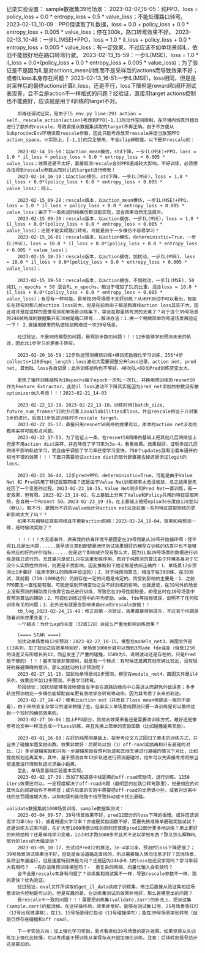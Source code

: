 记录实验设置：
    sample数据集39号场景：
        2023-02-07_16-05：纯PPO，loss = policy_loss + 0.0 * entropy_loss + 0.5 * value_loss；不能处理路口转弯。
        2023-02-13_10-09：PPO但读取了IL数据，loss = 0.0 + policy_loss + 0.0 * entropy_loss + 0.005 * value_loss；停在300k，路口转弯效果不好。
        2023-02-13_10-46：一步IL(MSE)+PPO，loss = 1.0 * il_loss + policy_loss + 0.0 * entropy_loss + 0.005 * value_loss；有一定效果，不过应该不如单场景纯IL，依旧不能很好地在路口转弯行驶。
        2023-02-13_15-59：一步IL(MSE)，loss = 1.0 * il_loss + 0.0*(policy_loss + 0.0 * entropy_loss + 0.005 * value_loss)；为了验证是不是因为IL是对actions_mean训练而不是采样后的actions而导致效果不好；或者ILloss本身存在问题？
        2023-02-13_16-51:一步IL(MSE)，loss相同，但是是对采样后的最终actions计算il_loss，还是不行，loss下降但是reward和闭环测试表现差，会不会是action不一样格式的问题？经验证，直接用target actions控制也不能跑好，应该就是用于il训练的target不对。
        
        后再经调试证实，是由于l5_env.py line:291 action = self._rescale_action(action)考虑到PPO[-1,1]的动作空间限制，在环境内仿真时擅自进行了额外的rescale，导致直接从数据集读取的target不再正确。由于不方便从SubprocVecEnv环境读取rescale参数，因此只能考虑放弃rescale并适当放宽PPO action_space。※实际上，[-1,1]的完全够用，不会clip掉取值。以下是非rescale的：

        2023-02-14_15-50：以action_mean模仿，std下降，一步IL(MSE)+PPO，loss = 1.0 * il_loss + policy_loss + 0.0 * entropy_loss + 0.005 * value_loss；效果还是不太好，直接取消rescale会对PPO造成较大影响，不好训练，必须想办法得到rescale参数从而对il的target进行修改！
        2023-02-14_16-10：以action模仿，std下降，一步IL(MSE)，loss = 1.0 * il_loss + 0.0*(policy_loss + 0.0 * entropy_loss + 0.005 * value_loss)；同上。

        2023-02-15_09-28：rescale版本，以action_mean模仿，一步IL(MSE)+PPO，loss = 1.0 * il_loss + policy_loss + 0.0 * entropy_loss + 0.005 * value_loss；由于下一条所述的纯模仿都没能实现，混合效果自然无法提升。
        2023-02-15_09-30：rescale版本，以action模仿，一步IL(MSE)，loss = 1.0 * il_loss + 0.0*(policy_loss + 0.0 * entropy_loss + 0.005 * value_loss)；还是不能实现路口转弯，可能是由于一步模仿不容易学习？
        2023-02-15_16-01：rescale版本，以action模仿，deterministic=True，一步IL(MSE)，loss = 10.0 * il_loss + 0.0*(policy_loss + 0.0 * entropy_loss + 0.005 * value_loss)；
        2023-02-15_18-35：rescale版本，以action模仿，加扰动，一步IL(MSE)，loss = 10.0 * il_loss + 0.0*(policy_loss + 0.0 * entropy_loss + 0.005 * value_loss)；

        2023-02-15_19-50：rescale版本，以action模仿，不加扰动，一步IL(MSE)，50 纯IL_n_epochs + 50 混合RL_n_epochs，相当于增加了IL的比重，混合loss = 10.0 * il_loss + 0.0*(policy_loss + 0.0 * entropy_loss + 0.005 * value_loss)；有没有一种可能，是单独39号场景不太好训练？从闭环测试中可以看出，智能车在转弯的那几帧action loss较大，但是在前后由于都是跑直线action loss其实不大，因此或许是在这样的图像观测和单场景训练集下，学会在那里转弯真的太难了？对于这个39号场景的246帧构成的数据集只有30帧是路口转弯...解决办法：1.换一个稍微简单的弯道场景再验证一下！ 2.直接用原来的轨迹规划网络试一次39号场景。
        
        经过验证，不是网络模型的问题，是规划步数的问题！！！12步能够学到预测未来的轨迹，因此比1步学习的更善于转弯。

        2023-02-20_16-59：12步轨迹预测模仿训练+模仿奖励强化学习训练，256*4步collects+128步eps_length；loss波动大需要调整分开loss记录，action net, pred net, 其他RL loss各自记录；此外训练结构也不够好，40次RL+60次Pred训练突变太大。

        更改了循环训练结构为10epochs每个epoch一次RL一次IL，并换用预训练的resnet50作为Feature Extractor。此前il loss波动不下降其实是因为pred_net添加的参数没有被optimizer纳入考虑！！！2023-02-21_14-03

        2023-02-22_12-19，2023-02-22_13-10，训练时用[batch_size, future_num_frames*3]的方式乘上availabilities求loss，并且rescale相当于只对第1步的进行，后面11步轨迹训练时不rescale target。
        2023-02-22_15-17，直接只用resnet50网络的效果可以，原本的action net涉及的概率采样可能有点问题。
        2023-02-22_17-53，为了验证上一条，在resnet50网络的基础上把其他几层网络加上但是不用action dist采样，并且降低了学习率为3e-4，看看效果。效果很好，证明多加几层网络不影响轨迹学习，而且由于调低了学习率还使学习变快，750个updates就有沿着车道开的相当不错的效果！！！下面只需要验证action dist的部分是直接去掉还是添加logit的loss。

        2023-02-23_16-44，12步pred+PPO，deterministic=True，可能是由于Value Net 和 Pred共用了特征提取网络？还是由于Value Net训练频率太低没收敛，总之结果是先经历了一个变差的过程。2023-02-23_18-35，Value Net同步和Pred Net一直训练，有一定效果，但有限。2023-02-23_19-02，在上基础上分离了Value和Policy共用的特征提取网络，各自用一个Resnet 50。2023-02-23_19-35，在上基础上缩短episode长度由128至32（默认）。都不行，是因为不好的value估计对action net以及前面一系列特征提取网络的更新影响太大了吗？？
        如果不共用特征提取网络且不更新action网络：2023-02-24_10-04，效果和纯预测一致，是时候改奖励了？

        ！！！！！大无语事件，原来我的仿真环境不是固定在39号而是从39号开始循环啊！怪不得IL总是出问题......我早该注意到即使是闭环测试效果很好的模型在训练的仿真中也不能够有相应的好的评价指标......但是这个影响或许没有那么大，因为IL取39号场景的数据进行训练是独立进行的。充其量只是说IL只在这里发挥作用，而对于纯预测的算法由于环境本身对于它没什么实质性的作用，则更是不受影响。因此推断如下结论都是依旧正确的：1、单场景12步预测比1步要好（在原本默认的网络中验证的）；2、对于纯预测算法，相当于在39训练、在39测试，其前期（750-1000迭代）仍旧存在一定的问题是肯定的。而受到影响的主要是：1、之前PPO算法一直性能有限，可能是受到环境变动之后不好训练的影响，也就是说，在39号外的场景上没有预测的辅助而只依靠它自己进行训练，导致它在39号性能较差，即使此时在39号场景中有预测算法的辅助；2、可视化训练过程中的平均奖励、ade、fde等指标错误，说明不了任何和训练有关的问题；3、此外还有就是会影响来自env的rescale放缩！！
        tb_log_2023-02-24_15-49：修正后第一次验证，效果直接得到提升，不过有个问题是随着训练效果变差了。
        一个疑点：为什么ep的长度（32或128）会这么严重地影响训练效果？

        (==== STAR ====)
        加扰动单场景纯12步预测：2023-02-27_10-15，模型在models_net3，画图文件是il3系列，加了扰动之后效果特别好，单场景1000步就可以做到3的ade fde误差（但是1250的误差又有所增长到12，而且发生了严重的碰撞，1500为5，说明波动还是存在的，只是Pred是不够的）！！！基本驾驶非常顺利，就是有一个特点：有时候还是离其他车辆比较近，没有很好的躲避障碍的意识。那么加扰动的1步预测呢？
        2023-02-27_11-15，加扰动单场景纯1步预测，模型在models_net4，画图文件是il4系列，效果远不如12步预测，不善学习转弯。
        阶段结论：加扰动能够有效地使自车学会在道路边缘向中心靠近从而避免外延误差；多步轨迹预测相比一步模仿能帮助自车更有效地学会转弯等动作，因为其考虑了未来的轨迹。
        2023-02-27_14-47：使用上action net（并改良了loss mean但是这一版的不能看），由于网络变复杂学习的速率稍慢了些，但事实上单场景纯预测只要一直训练是可以最终达到一个较好的模仿效果的。
        2023-02-27_16-06：加上PPO部分，目前从效果来看还是需要改训练方式，最好还是像参考论文中一样混合成一个Loss训练，并且先换上简单的奖励函数（比如碰撞距离奖励）。

        2023-03-01_16-00：在好的纯预测基础上，按参考论文方式回归了原本的训练方式，并且换了碰撞车距奖励函数。效果非常好！后期可以加（1）off-road奖励再和只有避碰的对比，（2）多步避碰奖励和只有一步避碰奖励在预判轨迹和其他车辆进行避碰的情况下对比，比如提前规划远离某车。其中，基于预测自车12步轨迹进行预测避碰时，他车可以先直接考虑将按当前速度运行得到轨迹点求最小距离。
        至此，单场景基础实验基本实现。
        2023-03-02_17-30：添加了和道路中线距离的off-road奖励项，进行训练。1250 iters效果还可以，一定程度解决了off-road问题（最明显的在路口转弯那里），但是相应的对其他车的规避动作不再明显；或许后面的实验中需要把off-road的比例调小些，或者对远离中线的惩罚阈值增大些，以抑制误判其他路中线导致抖动或干扰比避碰。

    validate数据集前1000场景训练，sample数据集测试：
        2023-03-04_09-57，39号场景效果不好，pred12部分的loss下降的很慢。或许应该调高学习率(6e-5)，或者用退火学习率？亦或是奖励函数不好，需要先换成简单避碰奖励试试？还是训练方式有问题，在扩大至1000场景训练的同时应该使pred12部分更多地训练？用上更好的网络结构？还是单纯学习变难，12小时才跑5000步并且并不足以学到东西？那又怎么解释RL部分的loss的大幅波动？
        2023-03-05_10-17，先试试Pred12的算法，3e-4学习率，预测的loss下降更慢了；39号场景测试效果也不好，但是是会沿道路走直线的，所以需要输入转向信息才好？其他场景，虽然沿车道运行，但是速度特别快是为何？还是因为24k步0.1的loss也还没学完吗？学习率调大有用吗？  -有办法用预训练模型吗？-  更复杂的网络、向量化输入会有效吗？
        会不会是rescale本身有问题了？训练集和测试集不一样，导致rescale参数不一样，跑的更快？优先验证。
        经过验证，eval文件所读取的get_il_data读成了训练集，修正后直接从验证集相应场景读动作控制是可以的。但是有趣的是，在训练集测试的效果非常好，那么是哪里出的问题？
        是rescale不一致的问题！！！需要把训练集(validate.zarr)的补充上，把测试集(sample.zarr)的抵消掉。在这样操作后，效果非常好。能够在测试集12号、25号场景等红灯（12号出现微漂移），在13、15号场景绿灯启动（13号碰撞停车）；能在39号场景学到转弯（但是仍然存在碰撞和off road），

        下一步实验方向：加上强化学习奖励，重点看类似39号场景的提升效果。如果觉得从头训练加上强化比较慢，可以考虑基于预训练从某保存点开始加强化训练。注意：后续转向信号估计还是要加的。